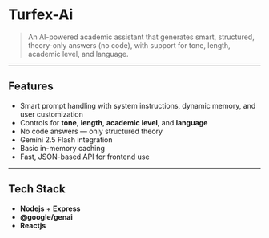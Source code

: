 # Turfex-Ai   
> An AI-powered academic assistant that generates smart, structured, theory-only answers (no code), with support for tone, length, academic level, and language.

---

## Features

-  Smart prompt handling with system instructions, dynamic memory, and user customization
-  Controls for **tone**, **length**, **academic level**, and **language**
-  No code answers — only structured theory
-  Gemini 2.5 Flash integration
-  Basic in-memory caching 
-  Fast, JSON-based API for frontend use

---

##  Tech Stack

- **Nodejs** + **Express**
- **@google/genai** 
- **Reactjs**






